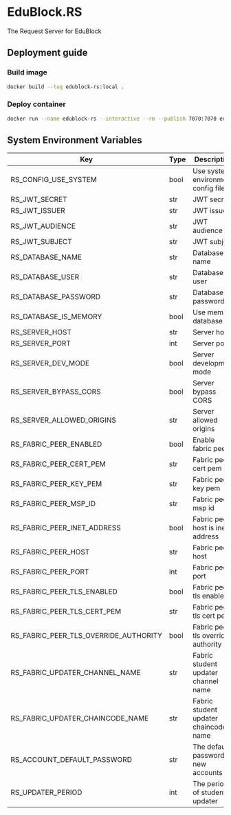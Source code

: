 # EduBlock.RS

The Request Server for EduBlock

## Deployment guide

### Build image

```sh
docker build --tag edublock-rs:local .
```

### Deploy container

```sh
docker run --name edublock-rs --interactive --rm --publish 7070:7070 edublock-rs:local
```

## System Environment Variables

| Key                                   | Type | Description                           | Default                |
|---------------------------------------|------|---------------------------------------|------------------------|
| RS_CONFIG_USE_SYSTEM                  | bool | Use system environment config file    | false                  |
| RS_JWT_SECRET                         | str  | JWT secret                            | very_secret            |
| RS_JWT_ISSUER                         | str  | JWT issuer                            | edublock               |
| RS_JWT_AUDIENCE                       | str  | JWT audience                          | client                 |
| RS_JWT_SUBJECT                        | str  | JWT subject                           | edublock.rs            |
| RS_DATABASE_NAME                      | str  | Database name                         | edublock               |
| RS_DATABASE_USER                      | str  | Database user                         | root                   |
| RS_DATABASE_PASSWORD                  | str  | Database password                     |                        |
| RS_DATABASE_IS_MEMORY                 | bool | Use memory database                   | true                   |
| RS_SERVER_HOST                        | str  | Server host                           | localhost              |
| RS_SERVER_PORT                        | int  | Server port                           | 7070                   |
| RS_SERVER_DEV_MODE                    | bool | Server development mode               | true                   |
| RS_SERVER_BYPASS_CORS                 | bool | Server bypass CORS                    | true                   |
| RS_SERVER_ALLOWED_ORIGINS             | str  | Server allowed origins                | *                      |
| RS_FABRIC_PEER_ENABLED                | bool | Enable fabric peer                    | false                  |
| RS_FABRIC_PEER_CERT_PEM               | str  | Fabric peer cert pem                  |                        |
| RS_FABRIC_PEER_KEY_PEM                | str  | Fabric peer key pem                   |                        |
| RS_FABRIC_PEER_MSP_ID                 | str  | Fabric peer msp id                    | Org1MSP                |
| RS_FABRIC_PEER_INET_ADDRESS           | bool | Fabric peer host is inet address      | true                   |
| RS_FABRIC_PEER_HOST                   | str  | Fabric peer host                      | localhost              |
| RS_FABRIC_PEER_PORT                   | int  | Fabric peer port                      | 7051                   |
| RS_FABRIC_PEER_TLS_ENABLED            | bool | Fabric peer tls enabled               | false                  |
| RS_FABRIC_PEER_TLS_CERT_PEM           | str  | Fabric peer tls cert pem              |                        |
| RS_FABRIC_PEER_TLS_OVERRIDE_AUTHORITY | bool | Fabric peer tls override authority    | peer0.org1.example.com |
| RS_FABRIC_UPDATER_CHANNEL_NAME        | str  | Fabric student updater channel name   | mychannel              |
| RS_FABRIC_UPDATER_CHAINCODE_NAME      | str  | Fabric student updater chaincode name | edublock               |
| RS_ACCOUNT_DEFAULT_PASSWORD           | str  | The default password of new accounts  | password               |
| RS_UPDATER_PERIOD                     | int  | The period of student updater         | 1000                   |